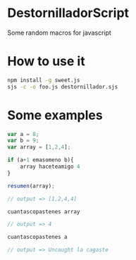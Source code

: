 # DestornilladorScript
 
 Some random macros for javascript
 
# How to use it
 
```bash
npm install -g sweet.js
sjs -c -o foo.js destornillador.sjs 
```

# Some examples
 
```javascript
var a = 8;
var b = 9;
var array = [1,2,4];

if (a+1 emasomeno b){
	array haceteamigo 4
}

resumen(array);

// output => [1,2,4,4]

cuantascopastenes array

// output => 4

cuantascopastenes a

// output => Uncaught la cagaste

```

